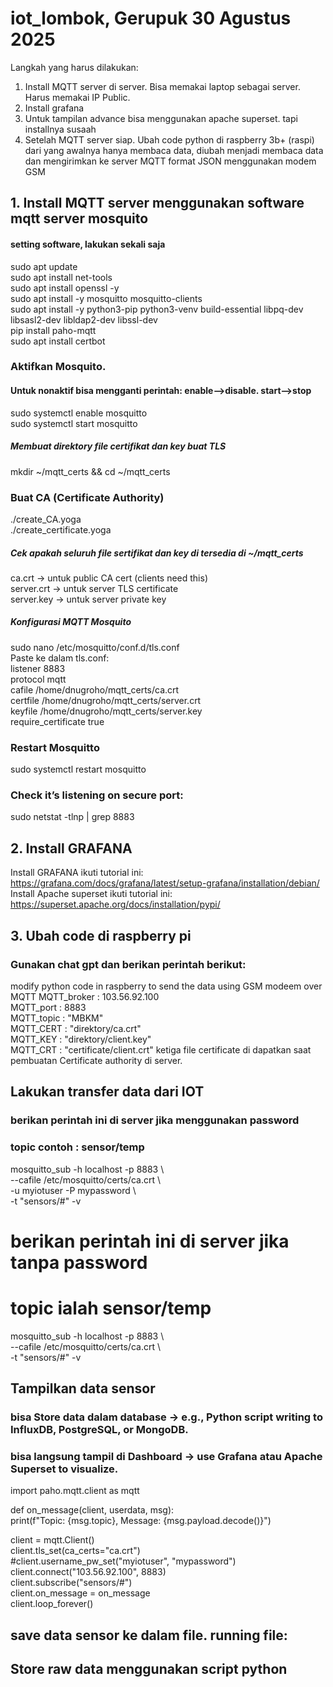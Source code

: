 # iot_lombok, Gerupuk 30 Agustus 2025    
Langkah yang harus dilakukan:
1. Install MQTT server di server. Bisa memakai laptop sebagai server. Harus memakai IP Public.  
2. Install grafana  
3. Untuk tampilan advance bisa menggunakan apache superset. tapi installnya susaah
4. Setelah MQTT server siap. Ubah code python di raspberry 3b+ (raspi) dari yang awalnya hanya membaca data, diubah menjadi membaca data dan mengirimkan ke server MQTT format JSON menggunakan modem GSM  
## 1. Install MQTT server menggunakan software mqtt server mosquito
#### setting software, lakukan sekali saja  
sudo apt update  
sudo apt install net-tools  
sudo apt install openssl -y  
sudo apt install -y mosquitto mosquitto-clients  
sudo apt install -y python3-pip python3-venv build-essential     libpq-dev libsasl2-dev libldap2-dev libssl-dev  
pip install paho-mqtt  
sudo apt install certbot  
### Aktifkan Mosquito. 
#### Untuk nonaktif bisa mengganti perintah: enable-->disable. start-->stop
sudo systemctl enable mosquitto  
sudo systemctl start mosquitto  
##### Membuat direktory file certifikat dan key buat TLS   
mkdir ~/mqtt_certs && cd ~/mqtt_certs  
### Buat CA (Certificate Authority)
./create_CA.yoga  
./create_certificate.yoga
##### Cek apakah seluruh file sertifikat dan key di tersedia di  ~/mqtt_certs
ca.crt → untuk public CA cert (clients need this)  
server.crt → untuk server TLS certificate  
server.key → untuk server private key  
##### Konfigurasi MQTT Mosquito
sudo nano /etc/mosquitto/conf.d/tls.conf  
Paste ke dalam tls.conf:  
listener 8883  
protocol mqtt  
cafile /home/dnugroho/mqtt_certs/ca.crt  
certfile /home/dnugroho/mqtt_certs/server.crt  
keyfile /home/dnugroho/mqtt_certs/server.key  
require_certificate true  
### Restart Mosquitto
sudo systemctl restart mosquitto  
### Check it’s listening on secure port:
sudo netstat -tlnp | grep 8883  

## 2. Install GRAFANA  
Install GRAFANA ikuti tutorial ini:  
https://grafana.com/docs/grafana/latest/setup-grafana/installation/debian/  
Install Apache superset ikuti tutorial ini:  
https://superset.apache.org/docs/installation/pypi/  

## 3. Ubah code di raspberry pi
### Gunakan chat gpt dan berikan perintah berikut:
modify python code in raspberry to send the data using GSM modeem over MQTT 
MQTT_broker : 103.56.92.100  
MQTT_port : 8883  
MQTT_topic : "MBKM"  
MQTT_CERT : "direktory/ca.crt"  
MQTT_KEY : "direktory/client.key"  
MQTT_CRT : "certificate/client.crt"
ketiga file certificate di dapatkan saat pembuatan Certificate authority di server. 


## Lakukan transfer data dari IOT  
### berikan perintah ini di server jika menggunakan password
### topic contoh :  sensor/temp

mosquitto_sub -h localhost -p 8883 \  
 --cafile /etc/mosquitto/certs/ca.crt \  
 -u myiotuser -P mypassword \  
 -t "sensors/#" -v  

# berikan perintah ini di server jika tanpa password
# topic ialah sensor/temp  
mosquitto_sub -h localhost -p 8883 \  
 --cafile /etc/mosquitto/certs/ca.crt \  
 -t "sensors/#" -v  

## Tampilkan data sensor
### bisa Store data dalam database → e.g., Python script writing to InfluxDB, PostgreSQL, or MongoDB.
### bisa langsung tampil di Dashboard → use Grafana atau Apache Superset to visualize.

import paho.mqtt.client as mqtt  

def on_message(client, userdata, msg):  
    print(f"Topic: {msg.topic}, Message: {msg.payload.decode()}")  
  
client = mqtt.Client()  
client.tls_set(ca_certs="ca.crt")  
#client.username_pw_set("myiotuser", "mypassword")  
client.connect("103.56.92.100", 8883)  
client.subscribe("sensors/#")  
client.on_message = on_message  
client.loop_forever() 

## save data sensor ke dalam file. running file: 

## Store raw data menggunakan script python

